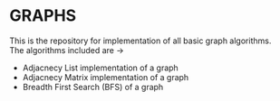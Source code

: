 # GRAPHS
This is the repository for implementation of all basic graph algorithms.<br>
The algorithms included are ->
- Adjacnecy List implementation of a graph
- Adjacnecy Matrix implementation of a graph
- Breadth First Search (BFS) of a graph
